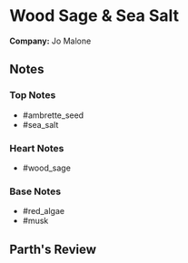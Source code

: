 # Wood Sage & Sea Salt

**Company:** Jo Malone

## Notes

### Top Notes
- #ambrette_seed
- #sea_salt

### Heart Notes
- #wood_sage

### Base Notes
- #red_algae
- #musk

## Parth's Review

<!-- Add your review here -->
